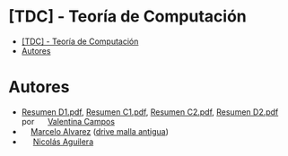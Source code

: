 # [TDC] - Teoría de Computación

- [\[TDC\] - Teoría de Computación](#tdc---teoría-de-computación)
- [Autores](#autores)


# Autores
- [Resumen D1.pdf](./Resumen%20D1.pdf), [Resumen C1.pdf](./Resumen%20C1.pdf), [Resumen C2.pdf](./Resumen%20C2.pdf), [Resumen D2.pdf](./Resumen%20D2.pdf) por <img width="16" align="center" src="https://avatars.githubusercontent.com/u/111472645?v=4"></img> [Valentina Campos](https://github.com/valenpy22)
- <img width="16" align="center" src="https://avatars.githubusercontent.com/u/"></img>[Marcelo Alvarez](https://github.com/) ([drive malla antigua](https://drive.google.com/drive/u/1/folders/1eGXcxO7CdlgRp5uaxTArSrshguHTwZUf))
- <img width="16" align="center" src="https://avatars.githubusercontent.com/u/97463001?v=4"></img> [Nicolás Aguilera](https://github.com/Don-Uldaricio)